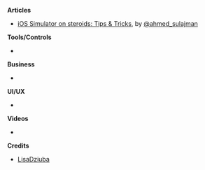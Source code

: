 
**Articles**

* [iOS Simulator on steroids: Tips & Tricks](https://medium.com/flawless-app-stories/simulator-on-steroids-c12774ca6b), by [@ahmed_sulajman](https://twitter.com/ahmed_sulajman)


**Tools/Controls**

*

**Business**

*

**UI/UX**

*

**Videos**

*

**Credits**

* [LisaDziuba](https://github.com/lisadziuba)
